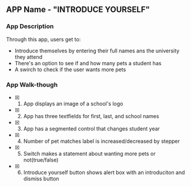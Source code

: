 ## APP Name - "INTRODUCE YOURSELF"

### App Description

Through this app, users get to:
- Introduce themselves by entering their full names ans the university they attend
- There's an option to see if and how many pets a student has
- A swirch to check if the user wants more pets 

### App Walk-though



<!-- <img src="YOUR_GIF_URL_HERE" width=200><br> OR <img src="YOUR_GIF_PATH" width=200><br> -->


- [x] 1. App displays an image of a school's logo
- [x] 2. App has three textfields for first, last, and school names
- [x] 3. App has a segmented control that changes student year
- [x] 4. Number of pet matches label is increased/decreased by stepper
- [x] 5. Switch makes a statement about wanting more pets or not(true/false) 
- [x] 6. Introduce yourself button shows alert box with an introduciton and dismiss button

